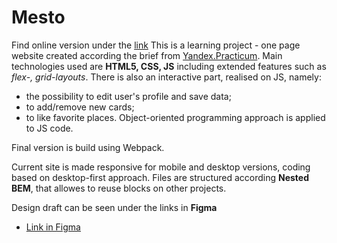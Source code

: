 # Mesto

Find online version under the [link](https://nadezhdaterenteva.github.io/mesto/)
This is a learning project  - one page website created according the brief from [Yandex.Practicum](https://www.practicum.yandex.ru).
Main technologies used are **HTML5, CSS, JS** including extended features such as *flex-, grid-layouts*.
There is also an interactive part, realised on JS, namely:
- the possibility to edit user's profile and save data;
- to add/remove new cards;
- to like favorite places.
Object-oriented programming approach is applied to JS code.

Final version is build using Webpack.

Current site is made responsive for mobile and desktop versions, coding based on desktop-first approach.
Files are structured according **Nested BEM**, that allowes to reuse blocks on other projects.

Design draft can be seen under the links in **Figma**
* [Link in Figma](https://www.figma.com/file/2cn9N9jSkmxD84oJik7xL7/JavaScript.-Sprint-4?node-id=0%3A1)




